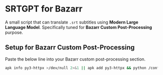 # SRTGPT for Bazarr

A small script that can translate `.srt` subtitles using **Modern Large Language Model**. Specifically tuned for **Bazarr Custom Post-Processing** purpose.

## Setup for Bazarr Custom Post-Processing

Paste the below line into your Bazarr custom post-processing section.

```bash
apk info py3-httpx >/dev/null 2>&1 || apk add py3-httpx && python /config/srtgpt.py "{{subtitles}}"
```
